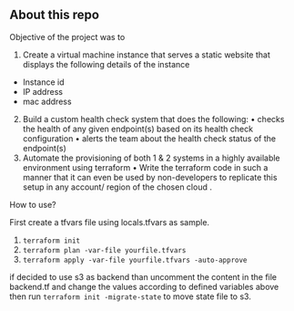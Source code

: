 ## About this repo

Objective of the project was to 
1. Create a virtual machine instance that serves a static website that displays the following details of the instance
- Instance id
- IP address
- mac address
2.  Build a custom health check system that does the following:
•	checks the health of any given endpoint(s) based on its health check configuration
•	alerts the team about the health check status of the endpoint(s)
3.  Automate the provisioning of both 1 & 2 systems in a highly available environment using terraform
•	Write the terraform code in such a manner that it can even be used by non-developers to replicate this setup in any account/ region of the chosen cloud . 

How to use?

First create a tfvars file using locals.tfvars as sample.

1. `terraform init`
2. `terraform plan -var-file yourfile.tfvars`
3. `terraform apply -var-file yourfile.tfvars -auto-approve`

if decided to use s3 as backend than uncomment the content in the file backend.tf and change the values according to defined variables above then run `terraform init -migrate-state` to move state file to s3.





